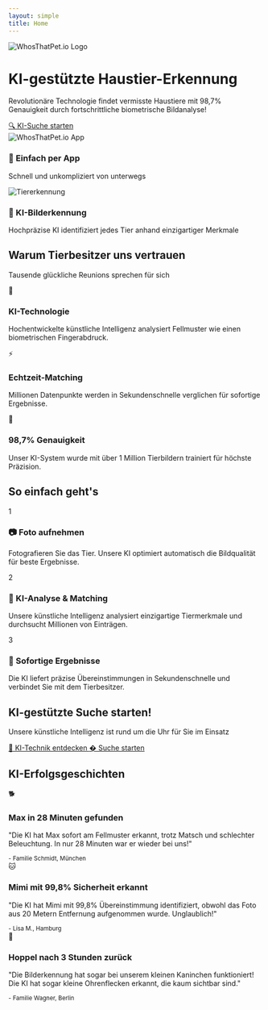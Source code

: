 ```yaml
---
layout: simple
title: Home
---
```


<div class="hero">
    <img src="assets/images/whosthatpet-logo.png" alt="WhosThatPet.io Logo" class="hero-logo">
    <h1>KI-gestützte Haustier-Erkennung</h1>
    <p>Revolutionäre Technologie findet vermisste Haustiere mit 98,7% Genauigkeit durch fortschrittliche biometrische Bildanalyse!</p>
    <a href="#start" class="btn">🔍 KI-Suche starten</a>
</div>

<div class="mockup-grid">
    <div class="mockup-item">
        <img src="assets/mockups/iPhone 15 mit Whosthatpet.io App.png" alt="WhosThatPet.io App">
        <h3>📱 Einfach per App</h3>
        <p>Schnell und unkompliziert von unterwegs</p>
    </div>
    <div class="mockup-item">
        <img src="assets/mockups/Tierfinder-App mit Katzenbild.png" alt="Tiererkennung">
        <h3>🤖 KI-Bilderkennung</h3>
        <p>Hochpräzise KI identifiziert jedes Tier anhand einzigartiger Merkmale</p>
    </div>
</div>

<h2 class="section-title">Warum Tierbesitzer uns vertrauen</h2>
<p class="section-subtitle">Tausende glückliche Reunions sprechen für sich</p>

<div class="feature-grid">
    <div class="feature-card">
        <div class="feature-icon">🧠</div>
        <h3>KI-Technologie</h3>
        <p>Hochentwickelte künstliche Intelligenz analysiert Fellmuster wie einen biometrischen Fingerabdruck.</p>
    </div>
    <div class="feature-card">
        <div class="feature-icon">⚡</div>
        <h3>Echtzeit-Matching</h3>
        <p>Millionen Datenpunkte werden in Sekundenschnelle verglichen für sofortige Ergebnisse.</p>
    </div>
    <div class="feature-card">
        <div class="feature-icon">🎯</div>
        <h3>98,7% Genauigkeit</h3>
        <p>Unser KI-System wurde mit über 1 Million Tierbildern trainiert für höchste Präzision.</p>
    </div>
</div>

<h2 class="section-title">So einfach geht's</h2>

<div class="step-grid">
    <div class="step-card">
        <div class="step-number">1</div>
        <h3>📷 Foto aufnehmen</h3>
        <p>Fotografieren Sie das Tier. Unsere KI optimiert automatisch die Bildqualität für beste Ergebnisse.</p>
    </div>
    <div class="step-card">
        <div class="step-number">2</div>
        <h3>🧠 KI-Analyse & Matching</h3>
        <p>Unsere künstliche Intelligenz analysiert einzigartige Tiermerkmale und durchsucht Millionen von Einträgen.</p>
    </div>
    <div class="step-card">
        <div class="step-number">3</div>
        <h3>💌 Sofortige Ergebnisse</h3>
        <p>Die KI liefert präzise Übereinstimmungen in Sekundenschnelle und verbindet Sie mit dem Tierbesitzer.</p>
    </div>
</div>

<div id="start" class="cta-section">
    <h2>KI-gestützte Suche starten!</h2>
    <p>Unsere künstliche Intelligenz ist rund um die Uhr für Sie im Einsatz</p>
    <div class="cta-buttons">
        <a href="flows.html" class="btn btn-primary">
            🧠 KI-Technik entdecken
        </a>
        <a href="roles.html" class="btn btn-secondary">
            � Suche starten
        </a>
    </div>
</div>

<div class="success-stories">
    <h2>KI-Erfolgsgeschichten</h2>
    <div class="story-grid">
        <div class="story-card">
            <div class="story-emoji">🐕</div>
            <h3>Max in 28 Minuten gefunden</h3>
            <p>"Die KI hat Max sofort am Fellmuster erkannt, trotz Matsch und schlechter Beleuchtung. In nur 28 Minuten war er wieder bei uns!"</p>
            <small>- Familie Schmidt, München</small>
        </div>
        <div class="story-card">
            <div class="story-emoji">🐱</div>
            <h3>Mimi mit 99,8% Sicherheit erkannt</h3>
            <p>"Die KI hat Mimi mit 99,8% Übereinstimmung identifiziert, obwohl das Foto aus 20 Metern Entfernung aufgenommen wurde. Unglaublich!"</p>
            <small>- Lisa M., Hamburg</small>
        </div>
        <div class="story-card">
            <div class="story-emoji">🐰</div>
            <h3>Hoppel nach 3 Stunden zurück</h3>
            <p>"Die Bilderkennung hat sogar bei unserem kleinen Kaninchen funktioniert! Die KI hat sogar kleine Ohrenflecken erkannt, die kaum sichtbar sind."</p>
            <small>- Familie Wagner, Berlin</small>
        </div>
    </div>
</div>

